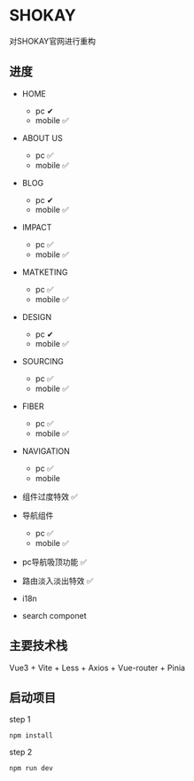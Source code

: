 # SHOKAY
对SHOKAY官网进行重构

## 进度
- HOME
    - pc ✔
    - mobile ✅

- ABOUT US
    - pc ✅
    - mobile ✅
  
- BLOG
    - pc ✔
    - mobile ✅

- IMPACT
    - pc ✅
    - mobile ✅

- MATKETING
    - pc ✅
    - mobile ✅
  
- DESIGN
    - pc ✔
    - mobile ✅
  
- SOURCING
  - pc ✅
  - mobile ✅

- FIBER
  - pc ✅
  - mobile ✅

- NAVIGATION
  - pc ✅
  - mobile

- 组件过度特效 ✅

- 导航组件
  - pc ✅
  - mobile ✅

- pc导航吸顶功能 ✅

- 路由淡入淡出特效 ✅

- i18n

- search componet



## 主要技术栈
Vue3 + Vite + Less + Axios + Vue-router + Pinia

## 启动项目
step 1
```shell
npm install
```
step 2
```shell
npm run dev
```